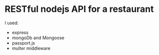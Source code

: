 # RESTful nodejs API for a restaurant 
 I used: 
 - express 
 - mongoDb and Mongoose
 - passport.js
 - multer middleware
